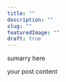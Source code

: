 ```yaml
---
title: ""
description: ""
slug: ""
featuredImage: ""
draft: true
---
```


sumarry here

<!--more-->

your post content


